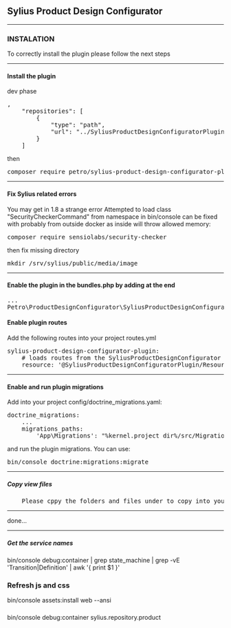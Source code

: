 ## Sylius Product Design Configurator

---
### INSTALATION
To correctly install the plugin please follow the next steps

---
#### Install the plugin
dev phase
<pre>
,
    "repositories": [
        {
            "type": "path",
            "url": "../SyliusProductDesignConfiguratorPlugin"
        }
    ]
</pre>
then
<pre>
composer require petro/sylius-product-design-configurator-plugin:*@dev
</pre>

---
#### Fix Sylius related errors
<p>
You may get in 1.8 a strange error Attempted to load class "SecurityCheckerCommand" from 
namespace in bin/console can be fixed with probably from outside docker as inside will 
throw allowed memory:
</p>
<pre>composer require sensiolabs/security-checker</pre>

then fix missing directory
<pre>mkdir /srv/sylius/public/media/image</pre>

---
#### Enable the plugin in the bundles.php by adding at the end
<pre>
...
Petro\ProductDesignConfigurator\SyliusProductDesignConfiguratorPlugin::class => ['all' => true],
</pre>
    
#### Enable plugin routes
Add the following routes into your project routes.yml
<pre>
sylius-product-design-configurator-plugin:
    # loads routes from the SyliusProductDesignConfigurator Plugin
    resource: '@SyliusProductDesignConfiguratorPlugin/Resources/config/shop_routing.yml'
</pre>

---
#### Enable and run plugin migrations
Add into your project config/doctrine_migrations.yaml:
<pre>
doctrine_migrations:
    ...
    migrations_paths:
        'App\Migrations': "%kernel.project_dir%/src/Migrations"
</pre>
and run the plugin migrations. You can use:
<pre>
bin/console doctrine:migrations:migrate
</pre>

---
##### Copy view files
<pre>
    Please cppy the folders and files under to_copy into your project Resources.
</pre>

---
done...

---

##### Get the service names
bin/console debug:container | grep state_machine | grep -vE 'Transition|Definition' | awk '{ print $1 }'
### Refresh js and css
bin/console assets:install web --ansi
###
bin/console debug:container sylius.repository.product

